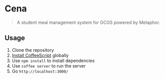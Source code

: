 Cena
========

> A student meal management system for GCGS powered by Metaphor.

Usage
--------

 1. Clone the repository
 2. [Install CoffeeScript](http://coffeescript.org/#installation) globally
 3. Use `npm install` to install dependencies
 4. Use `coffee server` to run the server
 5. Go `http://localhost:3000/`
